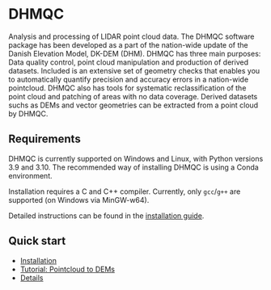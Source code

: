 # DHMQC #

Analysis and processing of LIDAR point cloud data.
The DHMQC software package has been developed as a part of the nation-wide update of the Danish Elevation Model,
DK-DEM (DHM).
DHMQC has three main purposes: Data quality control, point cloud manipulation and production of derived datasets.
Included is an extensive set of geometry checks that enables you to automatically quantify precision and
accuracy errors in a nation-wide pointcloud.
DHMQC also has tools for systematic reclassification of the point cloud and patching of areas with no data coverage.
Derived datasets suchs as DEMs and vector geometries can be extracted from a point cloud by DHMQC.

## Requirements ##

DHMQC is currently supported on Windows and Linux, with Python versions 3.9 and 3.10. The recommended way of installing DHMQC is using a Conda environment.

Installation requires a C and C++ compiler. Currently, only `gcc`/`g++` are supported (on Windows via MinGW-w64).

Detailed instructions can be found in the [installation guide](doc/installation.md).

## Quick start ##

* [Installation](doc/installation.md)
* [Tutorial: Pointcloud to DEMs](doc/howto_pc_to_dem.md)
* [Details](doc/details.md)
